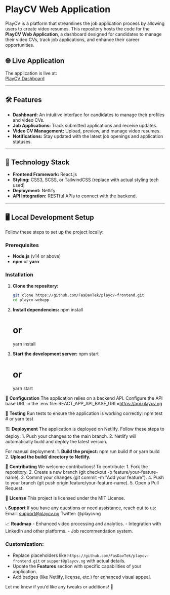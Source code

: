 # PlayCV Web Application

PlayCV is a platform that streamlines the job application process by allowing users to create video resumes. This repository hosts the code for the **PlayCV Web Application**, a dashboard designed for candidates to manage their video CVs, track job applications, and enhance their career opportunities.

## 🌐 Live Application

The application is live at:  
[PlayCV Dashboard](https://playcv.ng)

---

## 🛠 Features

- **Dashboard:** An intuitive interface for candidates to manage their profiles and video CVs.
- **Job Applications:** Track submitted applications and receive updates.
- **Video CV Management:** Upload, preview, and manage video resumes.
- **Notifications:** Stay updated with the latest job openings and application statuses.

---

## 🚀 Technology Stack

- **Frontend Framework:** React.js
- **Styling:** CSS3, SCSS, or TailwindCSS (replace with actual styling tech used)
- **Deployment:** Netlify
- **API Integration:** RESTful APIs to connect with the backend.

---

## 🖥️ Local Development Setup

Follow these steps to set up the project locally:

### Prerequisites

- **Node.js** (v14 or above)
- **npm** or **yarn**

### Installation

1. **Clone the repository:**

   ```bash
   git clone https://github.com/FasDavTek/playcv-frontend.git
   cd playcv-webapp
2. **Install dependencies:**
    npm install
    # or
    yarn install
3. **Start the development server:**
    npm start
    # or
    yarn start

🔧 **Configuration**
    The application relies on a backend API. Configure the API base URL in the .env file:
    REACT_APP_API_BASE_URL=https://api.playcv.ng

🧪 **Testing**
    Run tests to ensure the application is working correctly:
    npm test
    # or
    yarn test

🏗️ **Deployment**
    The application is deployed on Netlify. Follow these steps to deploy:
    1. Push your changes to the main branch.
    2. Netlify will automatically build and deploy the latest version.
    
  For manual deployment:
    1. **Build the project:**
        npm run build
        # or
        yarn build
    2. **Upload the build/ directory to Netlify.**

🤝 **Contributing**
    We welcome contributions! To contribute:
    1. Fork the repository.
    2. Create a new branch (git checkout -b feature/your-feature-name).
    3. Commit your changes (git commit -m "Add your feature").
    4. Push to your branch (git push origin feature/your-feature-name).
    5. Open a Pull Request.

📜 **License**
    This project is licensed under the MIT License.

📞 **Support**
    If you have any questions or need assistance, reach out to us:
    Email: support@playcv.ng
    Twitter: @playcvng
    
📈 **Roadmap**
    - Enhanced video processing and analytics.
    - Integration with LinkedIn and other platforms.
    - Job recommendation system.
    
### Customization:
- Replace placeholders like `https://github.com/FasDavTek/playcv-frontend.git` or `support@playcv.ng` with actual details.
- Update the **Features** section with specific capabilities of your application.
- Add badges (like Netlify, license, etc.) for enhanced visual appeal.

Let me know if you’d like any tweaks or additions! 🚀




